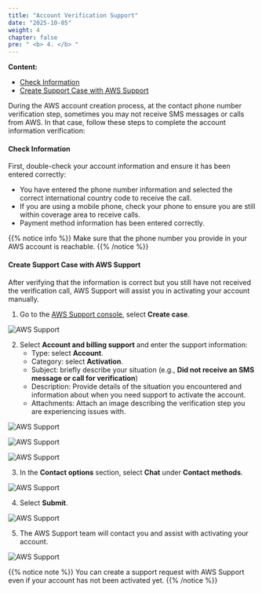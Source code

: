 ```yaml
---
title: "Account Verification Support"
date: "2025-10-05"
weight: 4
chapter: false
pre: " <b> 4. </b> "
---
```


**Content:**
- [Check Information](#check-information)
- [Create Support Case with AWS Support](#create-support-case-with-aws-support)

During the AWS account creation process, at the contact phone number verification step, sometimes you may not receive SMS messages or calls from AWS. In that case, follow these steps to complete the account information verification:

#### Check Information

First, double-check your account information and ensure it has been entered correctly:
- You have entered the phone number information and selected the correct international country code to receive the call.
- If you are using a mobile phone, check your phone to ensure you are still within coverage area to receive calls.
- Payment method information has been entered correctly.

{{% notice info %}}
Make sure that the phone number you provide in your AWS account is reachable.
{{% /notice %}}

#### Create Support Case with AWS Support

After verifying that the information is correct but you still have not received the verification call, AWS Support will assist you in activating your account manually.

1. Go to the [AWS Support console](https://aws.amazon.com/support/), select **Create case**.

![AWS Support](/images/4/0001.png?featherlight=false&width=90pc)

2. Select **Account and billing support** and enter the support information:
   - Type: select **Account**.
   - Category: select **Activation**.
   - Subject: briefly describe your situation (e.g., **Did not receive an SMS message or call for verification**)
   - Description: Provide details of the situation you encountered and information about when you need support to activate the account.
   - Attachments: Attach an image describing the verification step you are experiencing issues with.

![AWS Support](/images/4/0002.png?featherlight=false&width=90pc)

![AWS Support](/images/4/0003.png?featherlight=false&width=90pc)

![AWS Support](/images/4/0004.png?featherlight=false&width=90pc)

3. In the **Contact options** section, select **Chat** under **Contact methods**.

![AWS Support](/images/4/0005.png?featherlight=false&width=90pc)

4. Select **Submit**.

![AWS Support](/images/4/0006.png?featherlight=false&width=90pc)

5. The AWS Support team will contact you and assist with activating your account.

![AWS Support](/images/4/0007.png?featherlight=false&width=90pc)

{{% notice note %}}
You can create a support request with AWS Support even if your account has not been activated yet.
{{% /notice %}}